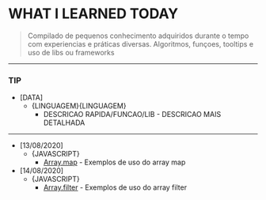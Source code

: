 # WHAT I LEARNED TODAY

> Compilado de pequenos conhecimento adquiridos durante o tempo com experiencias e práticas diversas. Algoritmos, funçoes, tooltips e uso de libs ou frameworks

__________

### TIP

* [DATA]
  * {LINGUAGEM}{LINGUAGEM}
    * DESCRICAO RAPIDA/FUNCAO/LIB - DESCRICAO MAIS DETALHADA  

------------------

* [13/08/2020]
  * {JAVASCRIPT}
    * [Array.map](./js/array_map/) - Exemplos de uso  do array map
* [14/08/2020]
  * {JAVASCRIPT}
    * [Array.filter](./js/array_filter/) - Exemplos de uso  do array filter